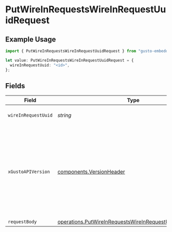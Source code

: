 # PutWireInRequestsWireInRequestUuidRequest

## Example Usage

```typescript
import { PutWireInRequestsWireInRequestUuidRequest } from "gusto-embedded/models/operations";

let value: PutWireInRequestsWireInRequestUuidRequest = {
  wireInRequestUuid: "<id>",
};
```

## Fields

| Field                                                                                                                                                                                                                        | Type                                                                                                                                                                                                                         | Required                                                                                                                                                                                                                     | Description                                                                                                                                                                                                                  |
| ---------------------------------------------------------------------------------------------------------------------------------------------------------------------------------------------------------------------------- | ---------------------------------------------------------------------------------------------------------------------------------------------------------------------------------------------------------------------------- | ---------------------------------------------------------------------------------------------------------------------------------------------------------------------------------------------------------------------------- | ---------------------------------------------------------------------------------------------------------------------------------------------------------------------------------------------------------------------------- |
| `wireInRequestUuid`                                                                                                                                                                                                          | *string*                                                                                                                                                                                                                     | :heavy_check_mark:                                                                                                                                                                                                           | The UUID of the Wire In Request                                                                                                                                                                                              |
| `xGustoAPIVersion`                                                                                                                                                                                                           | [components.VersionHeader](../../models/components/versionheader.md)                                                                                                                                                         | :heavy_minus_sign:                                                                                                                                                                                                           | Determines the date-based API version associated with your API call. If none is provided, your application's [minimum API version](https://docs.gusto.com/embedded-payroll/docs/api-versioning#minimum-api-version) is used. |
| `requestBody`                                                                                                                                                                                                                | [operations.PutWireInRequestsWireInRequestUuidRequestBody](../../models/operations/putwireinrequestswireinrequestuuidrequestbody.md)                                                                                         | :heavy_minus_sign:                                                                                                                                                                                                           | N/A                                                                                                                                                                                                                          |